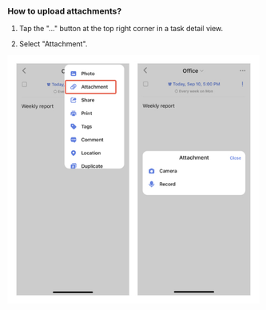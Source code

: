 ### How to upload attachments?


1. Tap the "..." button at the top right corner in a task detail view.

2. Select "Attachment".


![iosattachment](../../images/ticktick-ios-app/task/uploadattachment.jpg)

